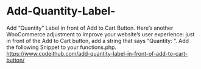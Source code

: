 # Add-Quantity-Label-
Add “Quantity” Label in front of Add to Cart Button. Here’s another WooCommerce adjustment to improve your website’s user experience: just in front of the Add to Cart button, add a string that says “Quantity: “. Add the following Snippet to your functions.php.
<br>https://www.codeithub.com/add-quantity-label-in-front-of-add-to-cart-button/
